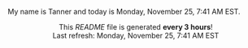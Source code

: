 My name is Tanner and today is Monday, November 25, 7:41 AM EST.

<p align="center">This <i>README</i> file is generated <b>every 3 hours</b>!</br>Last refresh: Monday, November 25, 7:41 AM EST<br /></p>

